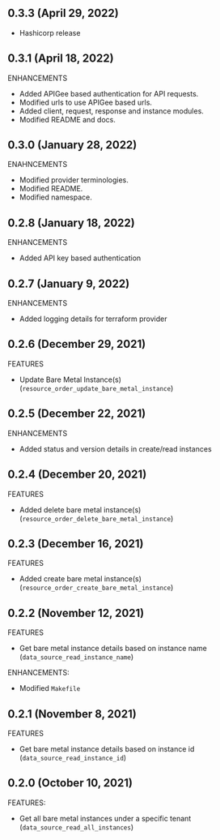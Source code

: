 ## 0.3.3 (April 29, 2022)
- Hashicorp release

## 0.3.1 (April 18, 2022)
ENHANCEMENTS
- Added APIGee based authentication for API requests.
- Modified urls to use APIGee based urls.
- Added client, request, response and instance modules.
- Modified README and docs.

## 0.3.0 (January 28, 2022)
ENAHNCEMENTS
- Modified provider terminologies.
- Modified README.
- Modified namespace.

## 0.2.8 (January 18, 2022)
ENHANCEMENTS
- Added API key based authentication

## 0.2.7 (January 9, 2022)
ENHANCEMENTS
- Added logging details for terraform provider

## 0.2.6 (December 29, 2021)
FEATURES
- Update Bare Metal Instance(s) (`resource_order_update_bare_metal_instance`)

## 0.2.5 (December 22, 2021)
ENHANCEMENTS
- Added status and version details in create/read instances 

## 0.2.4 (December 20, 2021)
FEATURES
- Added delete bare metal instance(s) (`resource_order_delete_bare_metal_instance`)

## 0.2.3 (December 16, 2021)
FEATURES
- Added create bare metal instance(s) (`resource_order_create_bare_metal_instance`)

## 0.2.2 (November 12, 2021)
FEATURES
- Get bare metal instance details based on instance name (`data_source_read_instance_name`)

ENHANCEMENTS:
- Modified `Makefile`

## 0.2.1 (November 8, 2021)
FEATURES
- Get bare metal instance details based on instance id (`data_source_read_instance_id`)

##  0.2.0 (October 10, 2021)
FEATURES:
- Get all bare metal instances under a specific tenant (`data_source_read_all_instances`)
